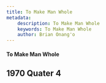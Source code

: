 ```yaml
---
title: To Make Man Whole
metadata:
    description: To Make Man Whole
    keywords: To Make Man Whole
    author: Brian Onang'o
---
```


#### To Make Man Whole

## 1970 Quater 4
